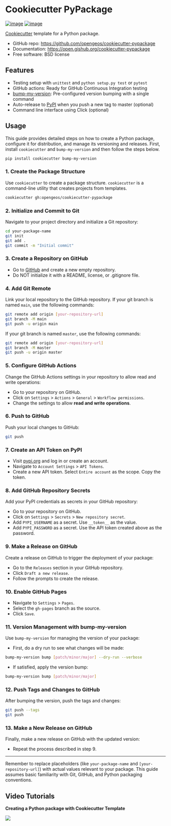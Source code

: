 # Cookiecutter PyPackage

[![image](https://github.com/opengeos/cookiecutter-pypackage/workflows/build/badge.svg)](https://github.com/opengeos/cookiecutter-pypackage/actions?query=workflow%3Abuild)
[![image](https://github.com/opengeos/cookiecutter-pypackage/workflows/docs/badge.svg)](https://open.gishub.org/cookiecutter-pypackage)

[Cookiecutter](https://github.com/cookiecutter/cookiecutter) template for a Python package.

-   GitHub repo: <https://github.com/opengeos/cookiecutter-pypackage>
-   Documentation: <https://open.gishub.org/cookiecutter-pypackage>
-   Free software: BSD license

## Features

-   Testing setup with `unittest` and `python setup.py test` or `pytest`
-   GitHub actions: Ready for GitHub Continuous Integration testing
-   [bump-my-version](https://github.com/callowayproject/bump-my-version): Pre-configured version bumping with a single command
-   Auto-release to [PyPI](https://pypi.python.org/pypi) when you push a new tag to master (optional)
-   Command line interface using Click (optional)

## Usage

This guide provides detailed steps on how to create a Python package, configure it for distribution, and manage its versioning and releases. First, install `cookiecutter` and `bump-my-version` and then follow the steps below.

```bash
pip install cookiecutter bump-my-version
```

### 1. Create the Package Structure

Use `cookiecutter` to create a package structure. `cookiecutter` is a command-line utility that creates projects from templates.

```bash
cookiecutter gh:opengeos/cookiecutter-pypackage
```

### 2. Initialize and Commit to Git

Navigate to your project directory and initialize a Git repository:

```bash
cd your-package-name
git init
git add .
git commit -m "Initial commit"
```

### 3. Create a Repository on GitHub

-   Go to [GitHub](https://github.com/) and create a new empty repository.
-   Do NOT initialize it with a README, license, or .gitignore file.

### 4. Add Git Remote

Link your local repository to the GitHub repository. If your git branch is named `main`, use the following commands:

```bash
git remote add origin [your-repository-url]
git branch -M main
git push -u origin main
```

If your git branch is named `master`, use the following commands:

```bash
git remote add origin [your-repository-url]
git branch -M master
git push -u origin master
```

### 5. Configure GitHub Actions

Change the GitHub Actions settings in your repository to allow read and write operations:

-   Go to your repository on GitHub.
-   Click on `Settings` > `Actions` > `General` > `Workflow permissions`.
-   Change the settings to allow **read and write operations**.

### 6. Push to GitHub

Push your local changes to GitHub:

```bash
git push
```

### 7. Create an API Token on PyPI

-   Visit [pypi.org](https://pypi.org) and log in or create an account.
-   Navigate to `Account Settings` > `API Tokens`.
-   Create a new API token. Select `Entire account` as the scope. Copy the token.

### 8. Add GitHub Repository Secrets

Add your PyPI credentials as secrets in your GitHub repository:

-   Go to your repository on GitHub.
-   Click on `Settings` > `Secrets` > `New repository secret`.
-   Add `PYPI_USERNAME` as a secret. Use `__token__` as the value.
-   Add `PYPI_PASSWORD` as a secret. Use the API token created above as the password.

### 9. Make a Release on GitHub

Create a release on GitHub to trigger the deployment of your package:

-   Go to the `Releases` section in your GitHub repository.
-   Click `Draft a new release`.
-   Follow the prompts to create the release.

### 10. Enable GitHub Pages

-   Navigate to `Settings` > `Pages`.
-   Select the `gh-pages` branch as the source.
-   Click `Save`.

### 11. Version Management with bump-my-version

Use `bump-my-version` for managing the version of your package:

-   First, do a dry run to see what changes will be made:

```bash
bump-my-version bump [patch/minor/major] --dry-run --verbose
```

-   If satisfied, apply the version bump:

```bash
bump-my-version bump [patch/minor/major]
```

### 12. Push Tags and Changes to GitHub

After bumping the version, push the tags and changes:

```bash
git push --tags
git push
```

### 13. Make a New Release on GitHub

Finally, make a new release on GitHub with the updated version:

-   Repeat the process described in step 9.

---

Remember to replace placeholders (like `your-package-name` and `[your-repository-url]`) with actual values relevant to your package. This guide assumes basic familiarity with Git, GitHub, and Python packaging conventions.

## Video Tutorials

**Creating a Python package with Cookiecutter Template**

[![](http://img.youtube.com/vi/Z2d1Kw1xSVY/0.jpg)](https://www.youtube.com/watch?v=Z2d1Kw1xSVY)
